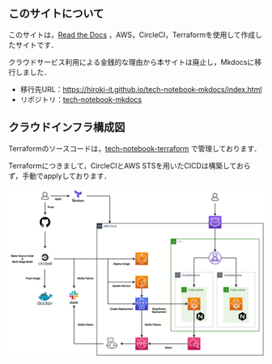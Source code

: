 ## このサイトについて

このサイトは，[Read the Docs](https://sphinx-rtd-theme.readthedocs.io/en/stable/) ，AWS，CircleCI，Terraformを使用して作成したサイトです．

クラウドサービス利用による金銭的な理由から本サイトは廃止し，Mkdocsに移行しました．

- 移行先URL：https://hiroki-it.github.io/tech-notebook-mkdocs/index.html
- リポジトリ：[tech-notebook-mkdocs](https://github.com/hiroki-it/tech-notebook-mkdocs)

## クラウドインフラ構成図

Terraformのソースコードは，[tech-notebook-terraform](https://github.com/hiroki-it/tech-notebook-terraform) で管理しております．

Terraformにつきまして，CircleCIとAWS STSを用いたCICDは構築しておらず，手動でapplyしております．

![tech-notebook_aws_design](https://raw.githubusercontent.com/hiroki-it/tech-notebook/master/images/tech-notebook_aws_design.png)

